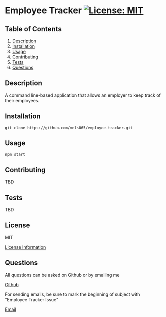 # Employee Tracker [![License: MIT](https://img.shields.io/badge/License-MIT-yellow.svg)](https://opensource.org/licenses/MIT)

## Table of Contents

1. [Description](#description)
2. [Installation](#installation)
3. [Usage](#usage)
4. [Contributing](#contributing)
5. [Tests](#tests)
6. [Questions](#questions)

## Description

A command line-based application that allows an employer to keep track of their employees.

## Installation

`git clone https://github.com/mels065/employee-tracker.git`

## Usage

`npm start`

## Contributing

TBD

## Tests

TBD

## License

MIT

[License Information](https://opensource.org/licenses/MIT)
    

## Questions

All questions can be asked on Github or by emailing me

[Github](https://www.github.com/mels065)

For sending emails, be sure to mark the beginning of subject with "Employee Tracker Issue"

[Email](mailto:mellusbrandon@gmail.com)
  